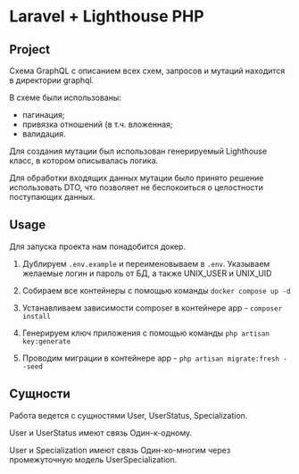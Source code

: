 # Laravel + Lighthouse PHP

## Project
Схема GraphQL с описанием всех схем, запросов и мутаций находится в директории graphql.

В схеме были использованы:
* пагинация;
* привязка отношений (в т.ч. вложенная;
* валидация.

Для создания мутации был использован генерируемый Lighthouse класс, в котором описывалась логика.

Для обработки входящих данных мутации было принято решение использовать DTO, что позволяет не беспокоиться о целостности поступающих данных.

## Usage
Для запуска проекта нам понадобится докер.

1. Дублируем `.env.example` и переименовываем в `.env`. Указываем желаемые логин и пароль от БД, а также UNIX_USER и UNIX_UID

2. Собираем все контейнеры с помощью команды `docker compose up -d`

3. Устанавливаем зависимости composer в контейнере app - `composer install`

4. Генерируем ключ приложения с помощью команды `php artisan key:generate`

5. Проводим миграции в контейнере app - `php artisan migrate:fresh --seed`


## Сущности
Работа ведется с сущностями User, UserStatus, Specialization.

User и UserStatus имеют связь Один-к-одному.

User и Specialization имеют связь Один-ко-многим через промежуточную модель UserSpecialization.
